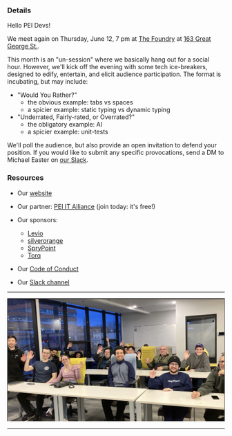 
### Details

Hello PEI Devs! 

We meet again on Thursday, June 12, 7 pm at [The Foundry](https://peiitalliance.com/the-foundry) at [163 Great George St.](https://www.google.com/maps/search/?api=1&query=46.23629%2C%20-63.128113).

This month is an "un-session" where we basically hang out for a social hour. However, we'll kick off the evening with some tech ice-breakers, designed to edify, entertain, and elicit audience participation. The format is incubating, but may include:

* "Would You Rather?"
    * the obvious example: tabs vs spaces
    * a spicier example: static typing vs dynamic typing
* "Underrated, Fairly-rated, or Overrated?" 
    * the obligatory example: AI
    * a spicier example: unit-tests

We'll poll the audience, but also provide an open invitation to defend your position. If you would like to submit any specific provocations, send a DM to Michael Easter on [our Slack](https://docs.google.com/forms/d/e/1FAIpQLScjMRLiiKXqeHCjCSAD37mFxJdH5fskiok-LUaIGtPUZ63glw/viewform?pli=1).

### Resources

* Our [website](https://peiitalliance.com/pei-devs)

* Our partner: [PEI IT Alliance](https://peiitalliance.com) (join today: it's free!)

* Our sponsors:
    * [Levio](https://levioconsulting.com/)
    * [silverorange](https://www.silverorange.com/)
    * [SpryPoint](https://www.sprypoint.com)
    * [Torq](https://www.torqit.ca/)

* Our [Code of Conduct](https://peiitalliance.com/pei-devs/code-of-conduct)

* Our [Slack channel](https://docs.google.com/forms/d/e/1FAIpQLScjMRLiiKXqeHCjCSAD37mFxJdH5fskiok-LUaIGtPUZ63glw/viewform?pli=1)

<hr/>
<img src="/doc/meetings/announcements/the-foundry.png" 
     alt="A meeting at The Foundry" />
<hr/>


